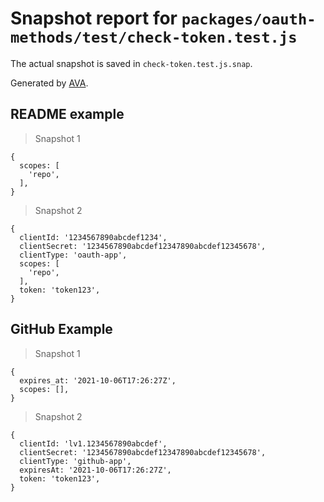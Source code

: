 # Snapshot report for `packages/oauth-methods/test/check-token.test.js`

The actual snapshot is saved in `check-token.test.js.snap`.

Generated by [AVA](https://avajs.dev).

## README example

> Snapshot 1

    {
      scopes: [
        'repo',
      ],
    }

> Snapshot 2

    {
      clientId: '1234567890abcdef1234',
      clientSecret: '1234567890abcdef12347890abcdef12345678',
      clientType: 'oauth-app',
      scopes: [
        'repo',
      ],
      token: 'token123',
    }

## GitHub Example

> Snapshot 1

    {
      expires_at: '2021-10-06T17:26:27Z',
      scopes: [],
    }

> Snapshot 2

    {
      clientId: 'lv1.1234567890abcdef',
      clientSecret: '1234567890abcdef12347890abcdef12345678',
      clientType: 'github-app',
      expiresAt: '2021-10-06T17:26:27Z',
      token: 'token123',
    }
